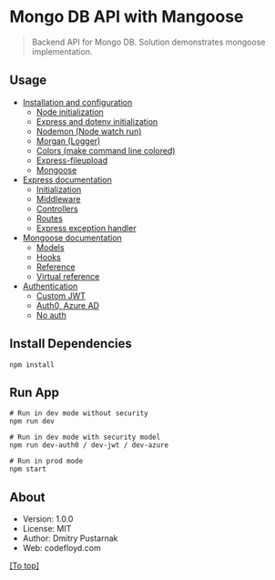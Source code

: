 # Mongo DB API with Mangoose

>Backend API for Mongo DB. Solution demonstrates mongoose implementation.

## Usage

- [Installation and configuration](documentation/installation.md#installation-and-configuration)
    - [Node initialization](documentation/installation.md#node-initialization)
    - [Express and dotenv initialization](documentation/installation.md#express-and-dotenv-initialization)
    - [Nodemon (Node watch run)](documentation/installation.md#nodemon-node-watch-run)
    - [Morgan (Logger)](documentation/installation.md#morgan-logger)
    - [Colors (make command line colored)](documentation/installation.md#colors-make-command-line-colored)
    - [Express-fileupload](documentation/installation.md#express-fileupload)
    - [Mongoose](documentation/installation.md#mongoose)
- [Express documentation](documentation/express.md#express-documentation)
    - [Initialization](documentation/express.md#Initialization)
    - [Middleware](documentation/express.md#Middleware)
    - [Controllers](documentation/express.md#Controllers)
    - [Routes](documentation/express.md#Routes)
    - [Express exception handler](documentation/express.md#Express-exception-handler)
- [Mongoose documentation](documentation/mongoose.md#mongoose-documentation)
    - [Models](documentation/mongoose.md#models)
    - [Hooks](documentation/mongoose.md#hooks)
    - [Reference](documentation/mongoose.md#reference)
    - [Virtual reference](documentation/mongoose.md#Virtual-reference)
- [Authentication](documentation/auth.md#authentication)
    - [Custom JWT](documentation/auth.md#custom-jwt)
    - [Auth0, Azure AD](documentation/auth.md#auth0-azure-ad)
    - [No auth](documentation/auth.md#no-auth)


## Install Dependencies

```
npm install
```

## Run App

```
# Run in dev mode without security
npm run dev

# Run in dev mode with security model
npm run dev-auth0 / dev-jwt / dev-azure

# Run in prod mode
npm start
```

## About
- Version: 1.0.0
- License: MIT
- Author: Dmitry Pustarnak
- Web: codefloyd.com

[[To top]](/readme.md#Mongo-DB-API-based-with-Mangoose)